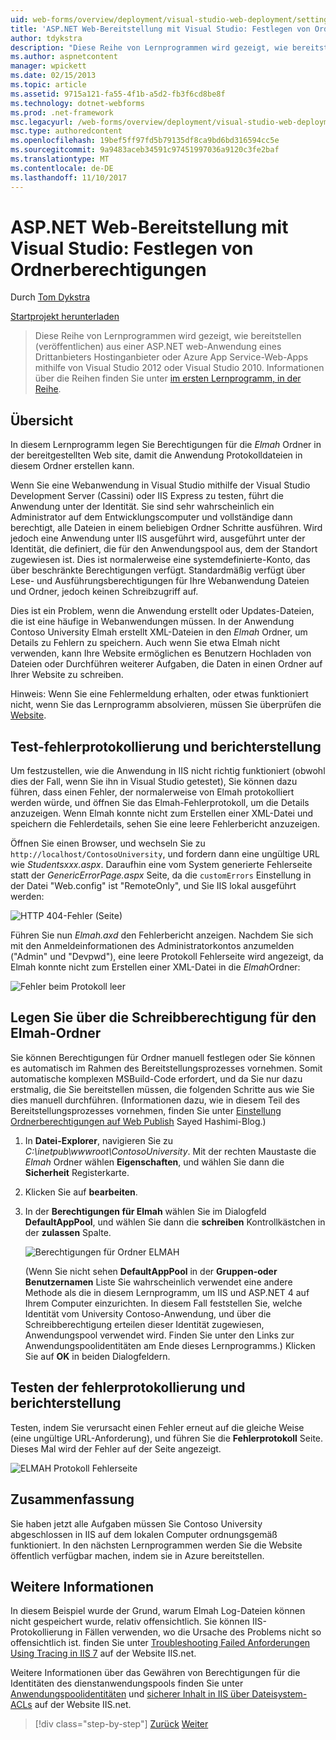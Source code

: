 ```yaml
---
uid: web-forms/overview/deployment/visual-studio-web-deployment/setting-folder-permissions
title: 'ASP.NET Web-Bereitstellung mit Visual Studio: Festlegen von Ordnerberechtigungen | Microsoft Docs'
author: tdykstra
description: "Diese Reihe von Lernprogrammen wird gezeigt, wie bereitstellen (veröffentlichen) aus einer ASP.NET web-Anwendung auf Azure App Service-Web-Apps oder mit einem Hostinganbieter von Drittanbietern durch wählen..."
ms.author: aspnetcontent
manager: wpickett
ms.date: 02/15/2013
ms.topic: article
ms.assetid: 9715a121-fa55-4f1b-a5d2-fb3f6cd8be8f
ms.technology: dotnet-webforms
ms.prod: .net-framework
msc.legacyurl: /web-forms/overview/deployment/visual-studio-web-deployment/setting-folder-permissions
msc.type: authoredcontent
ms.openlocfilehash: 19bef5ff97fd5b79135df8ca9bd6bd316594cc5e
ms.sourcegitcommit: 9a9483aceb34591c97451997036a9120c3fe2baf
ms.translationtype: MT
ms.contentlocale: de-DE
ms.lasthandoff: 11/10/2017
---
```

<a name="aspnet-web-deployment-using-visual-studio-setting-folder-permissions"></a>ASP.NET Web-Bereitstellung mit Visual Studio: Festlegen von Ordnerberechtigungen
====================
Durch [Tom Dykstra](https://github.com/tdykstra)

[Startprojekt herunterladen](http://go.microsoft.com/fwlink/p/?LinkId=282627)

> Diese Reihe von Lernprogrammen wird gezeigt, wie bereitstellen (veröffentlichen) aus einer ASP.NET web-Anwendung eines Drittanbieters Hostinganbieter oder Azure App Service-Web-Apps mithilfe von Visual Studio 2012 oder Visual Studio 2010. Informationen über die Reihen finden Sie unter [im ersten Lernprogramm, in der Reihe](introduction.md).


## <a name="overview"></a>Übersicht

In diesem Lernprogramm legen Sie Berechtigungen für die *Elmah* Ordner in der bereitgestellten Web site, damit die Anwendung Protokolldateien in diesem Ordner erstellen kann.

Wenn Sie eine Webanwendung in Visual Studio mithilfe der Visual Studio Development Server (Cassini) oder IIS Express zu testen, führt die Anwendung unter der Identität. Sie sind sehr wahrscheinlich ein Administrator auf dem Entwicklungscomputer und vollständige dann berechtigt, alle Dateien in einem beliebigen Ordner Schritte ausführen. Wird jedoch eine Anwendung unter IIS ausgeführt wird, ausgeführt unter der Identität, die definiert, die für den Anwendungspool aus, dem der Standort zugewiesen ist. Dies ist normalerweise eine systemdefinierte-Konto, das über beschränkte Berechtigungen verfügt. Standardmäßig verfügt über Lese- und Ausführungsberechtigungen für Ihre Webanwendung Dateien und Ordner, jedoch keinen Schreibzugriff auf.

Dies ist ein Problem, wenn die Anwendung erstellt oder Updates-Dateien, die ist eine häufige in Webanwendungen müssen. In der Anwendung Contoso University Elmah erstellt XML-Dateien in den *Elmah* Ordner, um Details zu Fehlern zu speichern. Auch wenn Sie etwa Elmah nicht verwenden, kann Ihre Website ermöglichen es Benutzern Hochladen von Dateien oder Durchführen weiterer Aufgaben, die Daten in einen Ordner auf Ihrer Website zu schreiben.

Hinweis: Wenn Sie eine Fehlermeldung erhalten, oder etwas funktioniert nicht, wenn Sie das Lernprogramm absolvieren, müssen Sie überprüfen die [Website](troubleshooting.md).

## <a name="test-error-logging-and-reporting"></a>Test-fehlerprotokollierung und berichterstellung

Um festzustellen, wie die Anwendung in IIS nicht richtig funktioniert (obwohl dies der Fall, wenn Sie ihn in Visual Studio getestet), Sie können dazu führen, dass einen Fehler, der normalerweise von Elmah protokolliert werden würde, und öffnen Sie das Elmah-Fehlerprotokoll, um die Details anzuzeigen. Wenn Elmah konnte nicht zum Erstellen einer XML-Datei und speichern die Fehlerdetails, sehen Sie eine leere Fehlerbericht anzuzeigen.

Öffnen Sie einen Browser, und wechseln Sie zu `http://localhost/ContosoUniversity`, und fordern dann eine ungültige URL wie *Studentsxxx.aspx*. Daraufhin eine vom System generierte Fehlerseite statt der *GenericErrorPage.aspx* Seite, da die `customErrors` Einstellung in der Datei "Web.config" ist "RemoteOnly", und Sie IIS lokal ausgeführt werden:

![HTTP 404-Fehler (Seite)](setting-folder-permissions/_static/image1.png)

Führen Sie nun *Elmah.axd* den Fehlerbericht anzeigen. Nachdem Sie sich mit den Anmeldeinformationen des Administratorkontos anzumelden (&quot;Admin&quot; und &quot;Devpwd&quot;), eine leere Protokoll Fehlerseite wird angezeigt, da Elmah konnte nicht zum Erstellen einer XML-Datei in die *Elmah*Ordner:

![Fehler beim Protokoll leer](setting-folder-permissions/_static/image2.png)

## <a name="set-write-permission-on-the-elmah-folder"></a>Legen Sie über die Schreibberechtigung für den Elmah-Ordner

Sie können Berechtigungen für Ordner manuell festlegen oder Sie können es automatisch im Rahmen des Bereitstellungsprozesses vornehmen. Somit automatische komplexen MSBuild-Code erfordert, und da Sie nur dazu erstmalig, die Sie bereitstellen müssen, die folgenden Schritte aus wie Sie dies manuell durchführen. (Informationen dazu, wie in diesem Teil des Bereitstellungsprozesses vornehmen, finden Sie unter [Einstellung Ordnerberechtigungen auf Web Publish](http://sedodream.com/2011/11/08/SettingFolderPermissionsOnWebPublish.aspx) Sayed Hashimi-Blog.)

1. In **Datei-Explorer**, navigieren Sie zu *C:\inetpub\wwwroot\ContosoUniversity*. Mit der rechten Maustaste die *Elmah* Ordner wählen **Eigenschaften**, und wählen Sie dann die **Sicherheit** Registerkarte.
2. Klicken Sie auf **bearbeiten**.
3. In der **Berechtigungen für Elmah** wählen Sie im Dialogfeld **DefaultAppPool**, und wählen Sie dann die **schreiben** Kontrollkästchen in der **zulassen** Spalte.

    ![Berechtigungen für Ordner ELMAH](setting-folder-permissions/_static/image3.png)

    (Wenn Sie nicht sehen **DefaultAppPool** in der **Gruppen-oder Benutzernamen** Liste Sie wahrscheinlich verwendet eine andere Methode als die in diesem Lernprogramm, um IIS und ASP.NET 4 auf Ihrem Computer einzurichten. In diesem Fall feststellen Sie, welche Identität vom University Contoso-Anwendung, und über die Schreibberechtigung erteilen dieser Identität zugewiesen, Anwendungspool verwendet wird. Finden Sie unter den Links zur Anwendungspoolidentitäten am Ende dieses Lernprogramms.) Klicken Sie auf **OK** in beiden Dialogfeldern.

## <a name="retest-error-logging-and-reporting"></a>Testen der fehlerprotokollierung und berichterstellung

Testen, indem Sie verursacht einen Fehler erneut auf die gleiche Weise (eine ungültige URL-Anforderung), und führen Sie die **Fehlerprotokoll** Seite. Dieses Mal wird der Fehler auf der Seite angezeigt.

![ELMAH Protokoll Fehlerseite](setting-folder-permissions/_static/image4.png)

## <a name="summary"></a>Zusammenfassung

Sie haben jetzt alle Aufgaben müssen Sie Contoso University abgeschlossen in IIS auf dem lokalen Computer ordnungsgemäß funktioniert. In den nächsten Lernprogrammen werden Sie die Website öffentlich verfügbar machen, indem sie in Azure bereitstellen.

## <a name="more-information"></a>Weitere Informationen

In diesem Beispiel wurde der Grund, warum Elmah Log-Dateien können nicht gespeichert wurde, relativ offensichtlich. Sie können IIS-Protokollierung in Fällen verwenden, wo die Ursache des Problems nicht so offensichtlich ist. finden Sie unter [Troubleshooting Failed Anforderungen Using Tracing in IIS 7](https://www.iis.net/learn/troubleshoot/using-failed-request-tracing/troubleshooting-failed-requests-using-tracing-in-iis) auf der Website IIS.net.

Weitere Informationen über das Gewähren von Berechtigungen für die Identitäten des dienstanwendungspools finden Sie unter [Anwendungspoolidentitäten](https://www.iis.net/learn/manage/configuring-security/application-pool-identities) und [sicherer Inhalt in IIS über Dateisystem-ACLs](https://www.iis.net/learn/get-started/planning-for-security/secure-content-in-iis-through-file-system-acls) auf der Website IIS.net.

>[!div class="step-by-step"]
[Zurück](deploying-to-iis.md)
[Weiter](deploying-to-production.md)
